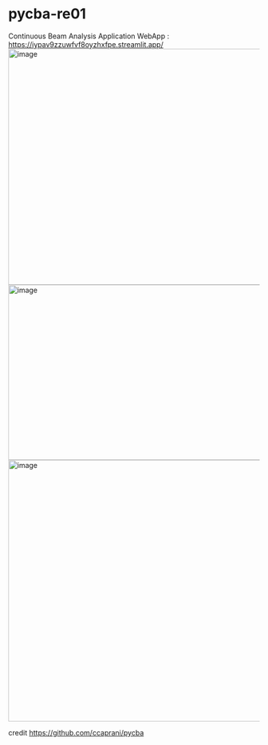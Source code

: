 # pycba-re01
Continuous Beam Analysis Application
WebApp : https://iypav9zzuwfvf8oyzhxfpe.streamlit.app/
<img width="987" height="473" alt="image" src="https://github.com/user-attachments/assets/c422e446-7137-45cf-87d0-93a7c0f78044" />
<img width="938" height="351" alt="image" src="https://github.com/user-attachments/assets/432c1aa8-f042-4e19-b04e-0fe62df5dd29" />
<img width="954" height="524" alt="image" src="https://github.com/user-attachments/assets/8a133f13-431d-4544-b578-0a558d6dc886" />



credit https://github.com/ccaprani/pycba
